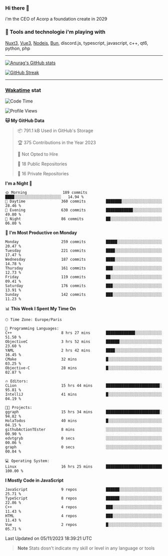### Hi there 👋

i'm the CEO of Acorp a foundation create in 2029  

### 🧰 Tools and technologie i'm playing with

[Nuxt3](https://nuxt.com), [Vue3](https://vuejs.org/), [Nodejs](https://nodejs.org), [Bun](https://bun.sh/), discord.js, typescript, javascript, c++, qt6, python, php

---

[![Anurag's GitHub stats](https://github-readme-stats.vercel.app/api?username=ackimixs&show_icons=true&theme=github_dark&count_private=true)](https://www.ackimixs.xyz)

[![GitHub Streak](https://github-readme-streak-stats.herokuapp.com?user=Ackimixs&theme=github-dark-blue&date_format=j%20M%5B%20Y%5D&mode=weekly)](https://git.io/streak-stats)

---
 
 ### [Wakatime](https://wakatime.com/) stat

<!--START_SECTION:waka-->
![Code Time](http://img.shields.io/badge/Code%20Time-831%20hrs%2051%20mins-blue)

![Profile Views](http://img.shields.io/badge/Profile%20Views-0-blue)

**🐱 My GitHub Data** 

> 📦 791.1 kB Used in GitHub's Storage 
 > 
> 🏆 375 Contributions in the Year 2023
 > 
> 🚫 Not Opted to Hire
 > 
> 📜 18 Public Repositories 
 > 
> 🔑 16 Private Repositories 
 > 
**I'm a Night 🦉** 

```text
🌞 Morning                189 commits         ████░░░░░░░░░░░░░░░░░░░░░   14.94 % 
🌆 Daytime                360 commits         ███████░░░░░░░░░░░░░░░░░░   28.46 % 
🌃 Evening                630 commits         ████████████░░░░░░░░░░░░░   49.80 % 
🌙 Night                  86 commits          ██░░░░░░░░░░░░░░░░░░░░░░░   06.80 % 
```
📅 **I'm Most Productive on Monday** 

```text
Monday                   259 commits         █████░░░░░░░░░░░░░░░░░░░░   20.47 % 
Tuesday                  221 commits         ████░░░░░░░░░░░░░░░░░░░░░   17.47 % 
Wednesday                187 commits         ████░░░░░░░░░░░░░░░░░░░░░   14.78 % 
Thursday                 161 commits         ███░░░░░░░░░░░░░░░░░░░░░░   12.73 % 
Friday                   119 commits         ██░░░░░░░░░░░░░░░░░░░░░░░   09.41 % 
Saturday                 176 commits         ███░░░░░░░░░░░░░░░░░░░░░░   13.91 % 
Sunday                   142 commits         ███░░░░░░░░░░░░░░░░░░░░░░   11.23 % 
```


📊 **This Week I Spent My Time On** 

```text
🕑︎ Time Zone: Europe/Paris

💬 Programming Languages: 
C++                      8 hrs 27 mins       █████████████░░░░░░░░░░░░   51.50 % 
ObjectiveC               3 hrs 52 mins       ██████░░░░░░░░░░░░░░░░░░░   23.60 % 
YAML                     2 hrs 42 mins       ████░░░░░░░░░░░░░░░░░░░░░   16.45 % 
CMake                    32 mins             █░░░░░░░░░░░░░░░░░░░░░░░░   03.25 % 
Objective-C              28 mins             █░░░░░░░░░░░░░░░░░░░░░░░░   02.87 % 

🔥 Editors: 
CLion                    15 hrs 44 mins      ████████████████████████░   95.81 % 
IntelliJ                 41 mins             █░░░░░░░░░░░░░░░░░░░░░░░░   04.19 % 

🐱‍💻 Projects: 
ggraph                   15 hrs 34 mins      ████████████████████████░   94.82 % 
HolaTodos                40 mins             █░░░░░░░░░░░░░░░░░░░░░░░░   04.15 % 
githubActionTEster       8 mins              ░░░░░░░░░░░░░░░░░░░░░░░░░   00.90 % 
edvtgryb                 0 secs              ░░░░░░░░░░░░░░░░░░░░░░░░░   00.06 % 
graph                    0 secs              ░░░░░░░░░░░░░░░░░░░░░░░░░   00.04 % 

💻 Operating System: 
Linux                    16 hrs 25 mins      █████████████████████████   100.00 % 
```

**I Mostly Code in JavaScript** 

```text
JavaScript               9 repos             ██████░░░░░░░░░░░░░░░░░░░   25.71 % 
TypeScript               8 repos             ██████░░░░░░░░░░░░░░░░░░░   22.86 % 
C++                      4 repos             ███░░░░░░░░░░░░░░░░░░░░░░   11.43 % 
HTML                     4 repos             ███░░░░░░░░░░░░░░░░░░░░░░   11.43 % 
Vue                      2 repos             █░░░░░░░░░░░░░░░░░░░░░░░░   05.71 % 
```




 Last Updated on 05/11/2023 18:39:21 UTC
<!--END_SECTION:waka-->

> **Note**
> Stats dosn't indicate my skill or level in any language or tools
